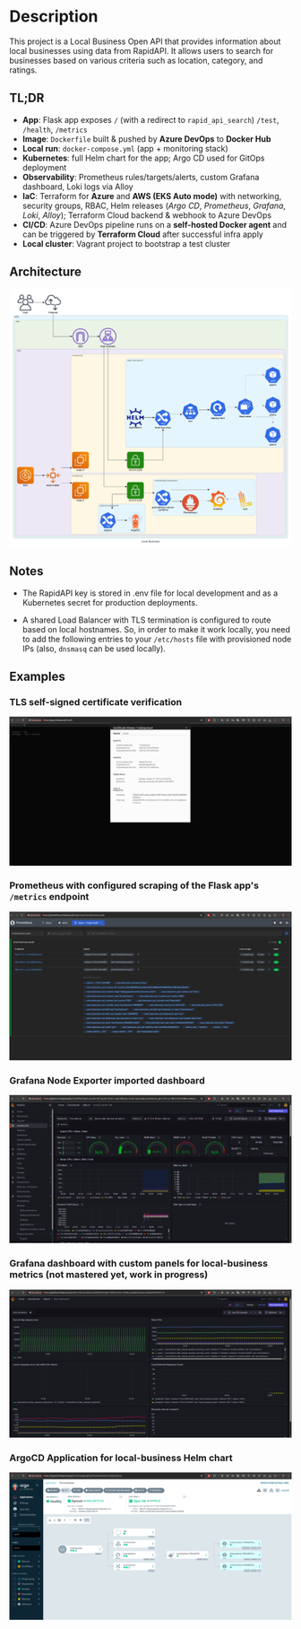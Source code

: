 # Description

This project is a Local Business Open API that provides information about local businesses using data from RapidAPI. It allows users to search for businesses based on various criteria such as location, category, and ratings.

## TL;DR

- **App**: Flask app exposes `/` (with a redirect to `rapid_api_search`) `/test`, `/health`, `/metrics`
- **Image**: `Dockerfile` built & pushed by **Azure DevOps** to **Docker Hub**
- **Local run**: `docker-compose.yml` (app + monitoring stack)
- **Kubernetes**: full Helm chart for the app; Argo CD used for GitOps deployment
- **Observability**: Prometheus rules/targets/alerts, custom Grafana dashboard, Loki logs via Alloy
- **IaC**: Terraform for **Azure** and **AWS (EKS Auto mode)** with networking, security groups, RBAC, Helm releases (*Argo CD*, *Prometheus*, *Grafana*, *Loki*, *Alloy*); Terraform Cloud backend & webhook to Azure DevOps
- **CI/CD**: Azure DevOps pipeline runs on a **self-hosted Docker agent** and can be triggered by **Terraform Cloud** after successful infra apply
- **Local cluster**: Vagrant project to bootstrap a test cluster

## Architecture

![architecture](docs/architecture.png "Architecture")

## Notes

- The RapidAPI key is stored in .env file for local development and as a Kubernetes secret for production deployments.

- A shared Load Balancer with TLS termination is configured to route based on local hostnames. So, in order to make it work locally, you need to add the following entries to your `/etc/hosts` file with provisioned node IPs (also, `dnsmasq` can be used locally).

## Examples

### TLS self-signed certificate verification

![tls local-business](images/2025-10-28_03-35.png "TLS local-business")

### Prometheus with configured scraping of the Flask app's `/metrics` endpoint

![prom local-business](images/2025-10-28_12-49.png "Prom local-business")

### Grafana Node Exporter imported dashboard

![grafana node-exporter](images/2025-10-28_22-00.png "Grafana Node Exporter")

### Grafana dashboard with custom panels for local-business metrics (not mastered yet, work in progress)

![grafana local-business](images/2025-10-28_22-06.png "Grafana local-business")

### ArgoCD Application for local-business Helm chart

![argocd local-business](images/2025-10-27_19-22.png "ArgoCD local-business")
